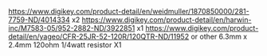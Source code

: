 https://www.digikey.com/product-detail/en/weidmuller/1870850000/281-7759-ND/4014334 x2
https://www.digikey.com/product-detail/en/harwin-inc/M7583-05/952-2882-ND/3922851 x1
https://www.digikey.com/product-detail/en/yageo/CFR-25JR-52-120R/120QTR-ND/11952 or other 6.3mm x 2.4mm 120ohm 1/4watt resistor X1
